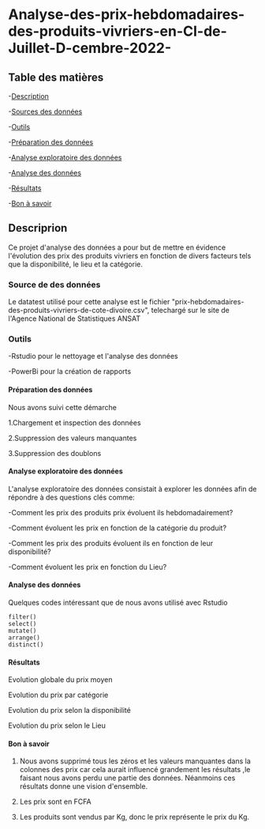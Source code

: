 # Analyse-des-prix-hebdomadaires-des-produits-vivriers-en-CI-de-Juillet-D-cembre-2022-


## Table des matières

-[Description](#description)

-[Sources des données](#sources-des-données)

-[Outils](#ouils)

-[Préparation des données](#préparation-des-données)

-[Analyse exploratoire des données](#analyse-exploratoire-des-données)

-[Analyse des données](#analyse-des-données)

-[Résultats](#résultats)

-[Bon à savoir](#bon-à-savoir)


## Descriprion

Ce projet d'analyse des données a pour but de mettre en évidence l'évolution des prix des produits vivriers en fonction de divers facteurs tels que la disponibilité, le lieu et la catégorie.


### Source de des données
Le datatest utilisé pour cette analyse est le fichier "prix-hebdomadaires-des-produits-vivriers-de-cote-divoire.csv", telechargé sur le site de l'Agence National de Statistiques ANSAT

### Outils
-Rstudio pour le nettoyage et l'analyse des données

-PowerBi pour la création de rapports

#### Préparation des données

Nous avons suivi cette démarche

1.Chargement et inspection des données

2.Suppression des valeurs manquantes

3.Suppression des doublons

#### Analyse exploratoire des données

L'analyse exploratoire des données consistait à explorer les données afin de répondre à des questions clés comme:

-Comment les prix des produits prix évoluent ils  hebdomadairement?

-Comment évoluent les prix en fonction de la catégorie du produit?

-Comment les prix des produits évoluent ils en fonction de leur disponibilité?

-Comment évoluent les prix en fonction du Lieu?

#### Analyse des données
Quelques codes intéressant que de nous avons utilisé avec Rstudio

```rstudio
filter()
select()
mutate()
arrange()
distinct()
```

#### Résultats

Evolution globale du prix moyen



Evolution du prix par catégorie



Evolution du prix selon la disponibilité




Evolution du prix selon le Lieu

#### Bon à savoir

1. Nous avons supprimé tous les zéros et les valeurs manquantes dans la colonnes des prix car cela aurait influencé grandement les résultats ,le faisant nous avons perdu une partie des données. Néanmoins ces résultats donne une vision d'ensemble.

2. Les prix sont en FCFA

3. Les produits sont vendus par Kg, donc le prix représente le prix du Kg.



















